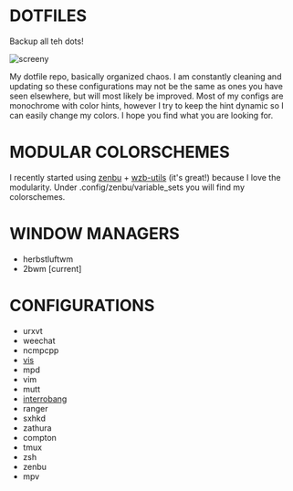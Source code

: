 # DOTFILES
Backup all teh dots!

![screeny](https://u.teknik.io/H5pqT.png)

My dotfile repo, basically organized chaos. I am constantly cleaning and updating so these configurations may not be the same as ones you have seen elsewhere, but will most likely be improved. Most of my configs are monochrome with color hints, however I try to keep the hint dynamic so I can easily change my colors. I hope you find what you are looking for.

# MODULAR COLORSCHEMES
I recently started using [zenbu](https://github.com/metakirby5/zenbu) + [wzb-utils](https://github.com/fullsalvo/wzb-utils) (it's great!) because I love the modularity. Under .config/zenbu/variable_sets you will find my colorschemes.

# WINDOW MANAGERS
- herbstluftwm
- 2bwm [current]

# CONFIGURATIONS
- urxvt
- weechat
- ncmpcpp
- [vis](https://github.com/dpayne/cli-visualizer)
- mpd
- vim
- mutt
- [interrobang](https://github.com/TrilbyWhite/interrobang)
- ranger
- sxhkd
- zathura
- compton
- tmux
- zsh
- zenbu
- mpv

